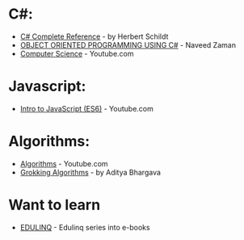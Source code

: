 # C#:
* [C# Complete Reference](https://g.co/kgs/PdGfJK) - by Herbert Schildt 
* [OBJECT ORIENTED PROGRAMMING USING C#](https://www.c-sharpcorner.com/UploadFile/EBooks/09272013041548AM/PdfFile/Introduction%20to%20C-Sharp.pdf) - Naveed Zaman
* [Computer Science](https://www.youtube.com/playlist?list=PL8dPuuaLjXtNlUrzyH5r6jN9ulIgZBpdo) - Youtube.com

# Javascript:
* [Intro to JavaScript (ES6)](https://www.youtube.com/playlist?list=PL-xu4i_QDSxcoDNeh8rx5-pHCCTOg0XsI) - Youtube.com

# Algorithms:
* [Algorithms](https://www.youtube.com/playlist?list=PLJTvi6Vq8-z9dFHYbvY5EVTNfgVjAUGWK) - Youtube.com
* [Grokking Algorithms](https://g.co/kgs/mJZWhZ) -   by Aditya Bhargava

# Want to learn
* [EDULINQ](https://codeblog.jonskeet.uk/category/edulinq/) - Edulinq series into e-books


